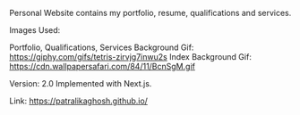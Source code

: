 Personal Website contains my portfolio, resume, qualifications and services.

Images Used:

Portfolio, Qualifications, Services Background Gif: https://giphy.com/gifs/tetris-zirvjg7inwu2s
Index Background Gif: https://cdn.wallpapersafari.com/84/11/BcnSgM.gif

Version: 2.0 
Implemented with Next.js.

Link: https://patralikaghosh.github.io/
